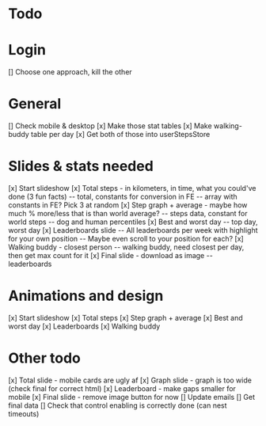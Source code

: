 # Todo

# Login

[] Choose one approach, kill the other

# General

[] Check mobile & desktop
[x] Make those stat tables
[x] Make walking-buddy table per day
[x] Get both of those into userStepsStore

# Slides & stats needed

[x] Start slideshow
[x] Total steps - in kilometers, in time, what you could've done (3 fun facts)
-- total, constants for conversion in FE
-- array with constants in FE? Pick 3 at random
[x] Step graph + average - maybe how much % more/less that is than world average?
-- steps data, constant for world steps
-- dog and human percentiles
[x] Best and worst day
-- top day, worst day
[x] Leaderboards slide
-- All leaderboards per week with highlight for your own position
-- Maybe even scroll to your position for each?
[x] Walking buddy - closest person
-- walking buddy, need closest per day, then get max count for it
[x] Final slide - download as image
-- leaderboards

# Animations and design

[x] Start slideshow
[x] Total steps
[x] Step graph + average
[x] Best and worst day
[x] Leaderboards
[x] Walking buddy

# Other todo

[x] Total slide - mobile cards are ugly af
[x] Graph slide - graph is too wide (check final for correct html)
[x] Leaderboard - make gaps smaller for mobile
[x] Final slide - remove image button for now
[] Update emails
[] Get final data
[] Check that control enabling is correctly done (can nest timeouts)
